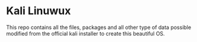 # Kali Linuwux

This repo contains all the files, packages and all other type of data possible modified from the official kali installer to create this beautiful OS.
